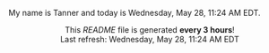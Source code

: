 My name is Tanner and today is Wednesday, May 28, 11:24 AM EDT.

<p align="center">This <i>README</i> file is generated <b>every 3 hours</b>!</br>Last refresh: Wednesday, May 28, 11:24 AM EDT<br /></p>
